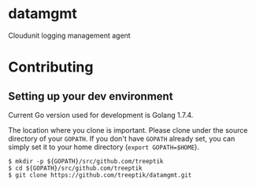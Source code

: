 # datamgmt
Cloudunit logging management agent

# Contributing

## Setting up your dev environment

Current Go version used for development is Golang 1.7.4.

The location where you clone is important. Please clone under the source
directory of your `GOPATH`. If you don't have `GOPATH` already set, you can
simply set it to your home directory (`export GOPATH=$HOME`).

    $ mkdir -p ${GOPATH}/src/github.com/treeptik
    $ cd ${GOPATH}/src/github.com/treeptik
    $ git clone https://github.com/treeptik/datamgmt.git
